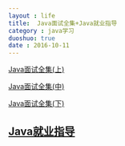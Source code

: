 ```yaml
---
layout : life
title:  Java面试全集+Java就业指导
category : java学习
duoshuo: true
date : 2016-10-11
---
```

[Java面试全集(上)](http://blog.csdn.net/jackfrued/article/details/44921941)

[Java面试全集(中)](http://blog.csdn.net/jackfrued/article/details/44931137#comments)

[Java面试全集(下)](http://blog.csdn.net/jackfrued/article/details/44931161)

[Java就业指导](http://blog.csdn.net/jackfrued/article/details/45035097)
- 
<!-- more -->


